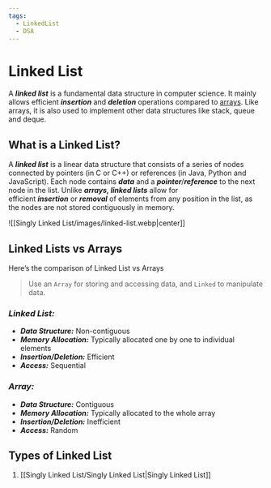 ```yaml
---
tags:
  - LinkedList
  - DSA
---
```

# Linked List
A ***linked list*** is a fundamental data structure in computer science. It mainly allows efficient ***insertion*** and ***deletion*** operations compared to [arrays](https://www.geeksforgeeks.org/introduction-to-arrays-data-structure-and-algorithm-tutorials/). Like arrays, it is also used to implement other data structures like stack, queue and deque.
## What is a Linked List?
A ***linked list*** is a linear data structure that consists of a series of nodes connected by pointers (in C or C++) or references (in Java, Python and JavaScript). Each node contains ***data*** and a ***pointer***/***reference*** to the next node in the list. Unlike ***arrays, linked lists*** allow for efficient ***insertion*** or ***removal*** of elements from any position in the list, as the nodes are not stored contiguously in memory.

![[Singly Linked List/images/linked-list.webp|center]]
## Linked Lists vs Arrays
Here’s the comparison of Linked List vs Arrays
>Use an `Array` for storing and accessing data, and `Linked` to manipulate data.
### ***Linked List:***
- ***Data Structure:*** Non-contiguous
- ***Memory Allocation:*** Typically allocated one by one to individual elements
- ***Insertion/Deletion:*** Efficient
- ***Access:*** Sequential
### ***Array:***
- ***Data Structure:*** Contiguous
- ***Memory Allocation:*** Typically allocated to the whole array
- ***Insertion/Deletion:*** Inefficient
- ***Access:*** Random
## Types of Linked List
1. [[Singly Linked List/Singly Linked List|Singly Linked List]]



